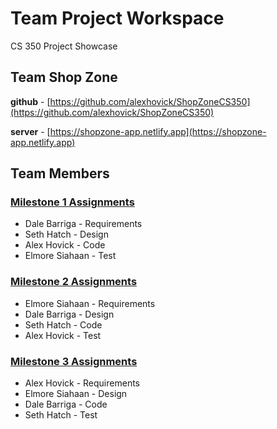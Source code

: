 # Team Project Workspace

CS 350 Project Showcase

## Team Shop Zone

**github** - [https://github.com/alexhovick/ShopZoneCS350](https://github.com/alexhovick/ShopZoneCS350)

**server** -  [https://shopzone-app.netlify.app](https://shopzone-app.netlify.app)

## Team Members


### [Milestone 1 Assignments](2/1)

- Dale Barriga - Requirements
- Seth Hatch - Design
- Alex Hovick - Code
- Elmore Siahaan - Test


### [Milestone 2 Assignments](2/2)

- Elmore Siahaan - Requirements
- Dale Barriga - Design
- Seth Hatch - Code
- Alex Hovick - Test


### [Milestone 3 Assignments](2/3)

- Alex Hovick - Requirements
- Elmore Siahaan - Design
- Dale Barriga - Code
- Seth Hatch - Test
